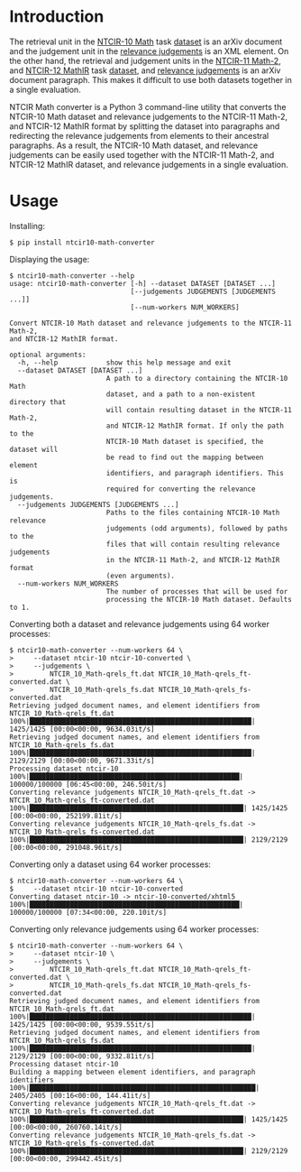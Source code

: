 # Introduction
The retrieval unit in the [NTCIR-10 Math][paper:aizawaetal13-ntcir10] task
[dataset][www:ntcir-10-math-data] is an arXiv document and the judgement unit
in the [relevance judgements][www:ntcir-task-data] is an XML element.
On the other hand, the retrieval and judgement units in the [NTCIR-11
Math-2][paper:aizawaetal14-ntcir11], and [NTCIR-12
MathIR][paper:zanibbi16-ntcir12] task [dataset][www:ntcir-12-mathir-data], and
[relevance judgements][www:ntcir-task-data] is an arXiv document paragraph.
This makes it difficult to use both datasets together in a single evaluation.

NTCIR Math converter is a Python 3 command-line utility that converts the
NTCIR-10 Math dataset and relevance judgements to the NTCIR-11 Math-2, and
NTCIR-12 MathIR format by splitting the dataset into paragraphs and redirecting
the relevance judgements from elements to their ancestral paragraphs. As a
result, the NTCIR-10 Math dataset, and relevance judgements can be easily used
together with the NTCIR-11 Math-2, and NTCIR-12 MathIR dataset, and relevance
judgements in a single evaluation.

[paper:aizawaetal13-ntcir10]: https://ntcir-math.nii.ac.jp/wp-content/blogs.dir/23/files/2013/10/01-NTCIR10-OV-MATH-AizawaA.pdf (NTCIR-10 Math Pilot Task Overview, Proceedings of the 10th NTCIR Conference, June 18–21, 2013, Tokyo, Japan)
[paper:aizawaetal14-ntcir11]: https://citeseerx.ist.psu.edu/viewdoc/download?doi=10.1.1.686.444&rep=rep1&type=pdf (NTCIR-11 Math-2 Task Overview, Proceedings of the 11th NTCIR Conference, December 9–12, 2014, Tokyo, Japan)
[paper:zanibbi16-ntcir12]: https://research.nii.ac.jp/ntcir/workshop/OnlineProceedings12/pdf/ntcir/OVERVIEW/01-NTCIR12-OV-MathIR-ZanibbiR.pdf (NTCIR-12 MathIR Task Overview, Proceedings of the 12th NTCIR Conference on Evaluation of Information Access Technologies, June 7–10, 2016 Tokyo Japan)

[www:ntcir-task-data]: https://www.nii.ac.jp/dsc/idr/en/ntcir/ntcir-taskdata.html (Downloading NTCIR Test Collections Task Data)
[www:ntcir-10-math-data]: https://ntcir-math.nii.ac.jp/data/ (NTCIR-12 MathIR » Data » NTCIR-10 Math Pilot Task)
[www:ntcir-12-mathir-data]: https://ntcir-math.nii.ac.jp/data/ (NTCIR-12 MathIR » Data » NTCIR-12 MathIR Pilot Task)

# Usage
Installing:

    $ pip install ntcir10-math-converter

Displaying the usage:

    $ ntcir10-math-converter --help
    usage: ntcir10-math-converter [-h] --dataset DATASET [DATASET ...]
                                  [--judgements JUDGEMENTS [JUDGEMENTS ...]]
                                  [--num-workers NUM_WORKERS]

    Convert NTCIR-10 Math dataset and relevance judgements to the NTCIR-11 Math-2,
    and NTCIR-12 MathIR format.

    optional arguments:
      -h, --help            show this help message and exit
      --dataset DATASET [DATASET ...]
                            A path to a directory containing the NTCIR-10 Math
                            dataset, and a path to a non-existent directory that
                            will contain resulting dataset in the NTCIR-11 Math-2,
                            and NTCIR-12 MathIR format. If only the path to the
                            NTCIR-10 Math dataset is specified, the dataset will
                            be read to find out the mapping between element
                            identifiers, and paragraph identifiers. This is
                            required for converting the relevance judgements.
      --judgements JUDGEMENTS [JUDGEMENTS ...]
                            Paths to the files containing NTCIR-10 Math relevance
                            judgements (odd arguments), followed by paths to the
                            files that will contain resulting relevance judgements
                            in the NTCIR-11 Math-2, and NTCIR-12 MathIR format
                            (even arguments).
      --num-workers NUM_WORKERS
                            The number of processes that will be used for
                            processing the NTCIR-10 Math dataset. Defaults to 1.

Converting both a dataset and relevance judgements using 64 worker processes:

    $ ntcir10-math-converter --num-workers 64 \
    >     --dataset ntcir-10 ntcir-10-converted \
    >     --judgements \
    >         NTCIR_10_Math-qrels_ft.dat NTCIR_10_Math-qrels_ft-converted.dat \
    >         NTCIR_10_Math-qrels_fs.dat NTCIR_10_Math-qrels_fs-converted.dat
    Retrieving judged document names, and element identifiers from NTCIR_10_Math-qrels_ft.dat
    100%|███████████████████████████████████████████████████████| 1425/1425 [00:00<00:00, 9634.03it/s]
    Retrieving judged document names, and element identifiers from NTCIR_10_Math-qrels_fs.dat
    100%|███████████████████████████████████████████████████████| 2129/2129 [00:00<00:00, 9671.33it/s]
    Processing dataset ntcir-10
    100%|████████████████████████████████████████████████████| 100000/100000 [06:45<00:00, 246.50it/s]
    Converting relevance judgements NTCIR_10_Math-qrels_ft.dat -> NTCIR_10_Math-qrels_ft-converted.dat
    100%|█████████████████████████████████████████████████████| 1425/1425 [00:00<00:00, 252199.81it/s]
    Converting relevance judgements NTCIR_10_Math-qrels_fs.dat -> NTCIR_10_Math-qrels_fs-converted.dat
    100%|█████████████████████████████████████████████████████| 2129/2129 [00:00<00:00, 291048.96it/s]

Converting only a dataset using 64 worker processes:

    $ ntcir10-math-converter --num-workers 64 \
    $     --dataset ntcir-10 ntcir-10-converted
    Converting dataset ntcir-10 -> ntcir-10-converted/xhtml5
    100%|████████████████████████████████████████████████████| 100000/100000 [07:34<00:00, 220.10it/s]

Converting only relevance judgements using 64 worker processes:

    $ ntcir10-math-converter --num-workers 64 \
    >     --dataset ntcir-10 \
    >     --judgements \
    >         NTCIR_10_Math-qrels_ft.dat NTCIR_10_Math-qrels_ft-converted.dat \
    >         NTCIR_10_Math-qrels_fs.dat NTCIR_10_Math-qrels_fs-converted.dat
    Retrieving judged document names, and element identifiers from NTCIR_10_Math-qrels_ft.dat
    100%|███████████████████████████████████████████████████████| 1425/1425 [00:00<00:00, 9539.55it/s]
    Retrieving judged document names, and element identifiers from NTCIR_10_Math-qrels_fs.dat
    100%|███████████████████████████████████████████████████████| 2129/2129 [00:00<00:00, 9332.81it/s]
    Processing dataset ntcir-10
    Building a mapping between element identifiers, and paragraph identifiers
    100%|████████████████████████████████████████████████████████| 2405/2405 [00:16<00:00, 144.41it/s]
    Converting relevance judgements NTCIR_10_Math-qrels_ft.dat -> NTCIR_10_Math-qrels_ft-converted.dat
    100%|█████████████████████████████████████████████████████| 1425/1425 [00:00<00:00, 260760.14it/s]
    Converting relevance judgements NTCIR_10_Math-qrels_fs.dat -> NTCIR_10_Math-qrels_fs-converted.dat
    100%|█████████████████████████████████████████████████████| 2129/2129 [00:00<00:00, 299442.45it/s]
